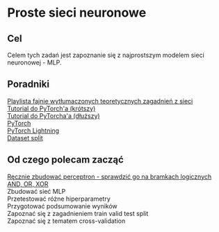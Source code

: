 # Proste sieci neuronowe

## Cel
Celem tych zadań jest zapoznanie się z najprostszym modelem sieci neuronowej - MLP.

## Poradniki
[Playlista fajnie wytłumaczonych teoretycznych zagadnień z sieci](https://www.youtube.com/watch?v=zxagGtF9MeU&list=PLblh5JKOoLUIxGDQs4LFFD--41Vzf-ME1&index=1) \
[Tutorial do PyTorch'a (krótszy)](https://www.youtube.com/watch?v=EMXfZB8FVUA&list=PLqnslRFeH2UrcDBWF5mfPGpqQDSta6VK4) \
[Tutorial do PyTorcha'a (dłuższy)](https://www.youtube.com/watch?v=Z_ikDlimN6A) \
[PyTorch](https://pytorch.org/) \
[PyTorch Lightning](https://lightning.ai/) \
[Dataset split](https://www.lightly.ai/post/train-test-split-in-deep-learning)

## Od czego polecam zacząć
[Ręcznie zbudować perceptron - sprawdzić go na bramkach logicznych AND, OR, XOR](https://itnext.io/creating-a-single-neuron-model-perceptron-5731aaf36a54) \
Zbudować sieć MLP \
Przetestować różne hiperparametry \
Przygotować podsumowanie wyników \
Zapoznać się z zagadnieniem train valid test split \
Zapoznać się z tematem cross-validation

